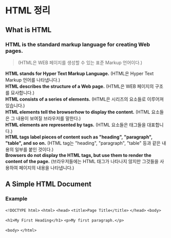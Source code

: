 # HTML 정리

## What is HTML
### HTML is the standard markup language for creating Web pages.
> (HTML은 WEB 페이지를 생성할 수 있는 표준 Markup 언어이다.)

**HTML stands for Hyper Text Markup Language.**
(HTML은 Hyper Text Markup 언어를 나타냅니다.)<br>
**HTML describes the structure of a Web page.**
(HTML은 WEB 페이지의 구조를 묘사합니다.)<br>
**HTML consists of a series of elements.**
(HTML은 시리즈의 요소들로 이루어져 있습니다.)<br>
**HTML elements tell the browserhow to display the content.**
(HTML 요소들은 그 내용이 보여질 브라우저를 말한다.)<br>
**HTML elements are represented by tags.**
(HTML 요소들은 태그들을 대표합니다.)<br>
**HTML tags label pieces of content such as "heading", "paragraph", "table", and so on.**
(HTML tag는 "heading", "paragraph", "table" 등과 같은 내용의 일부를 붙인 것이다.)<Br>
**Browsers do not display the HTML tags, but use them to render the content of the page.**
(브라우저들에는 HTML 태그가 나타나지 않지만 그것들을 사용하여 페이지의 내용을 나타냅니다.)<Br>

## A Simple HTML Document
### Example
`<!DOCTYPE html>`
`<html>`
`<head>`
`<title>Page Title</title>`
`</head>`
`<body>`

`<h1>My First Heading</h1>`
`<p>My first paragraph.</p>`

`<body>`
`</html>`